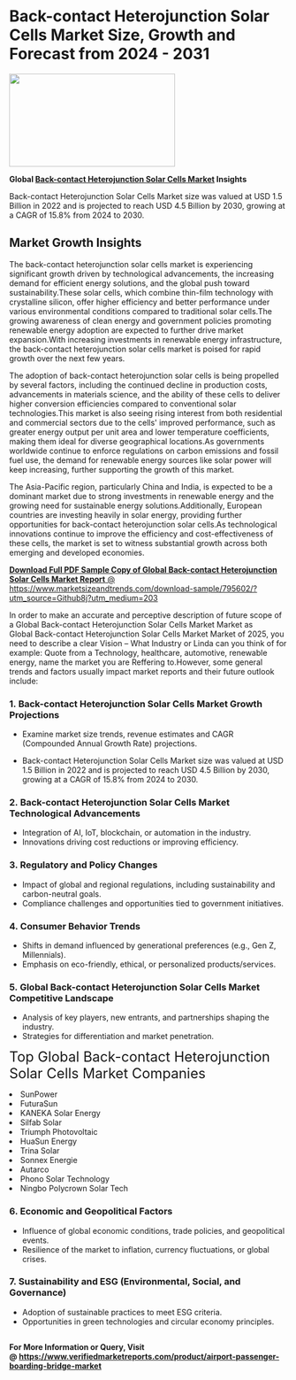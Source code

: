<H1>Back-contact Heterojunction Solar Cells Market Size, Growth and Forecast from 2024 - 2031</H1><img class="aligncenter size-medium wp-image-584254" src="https://thirdeyenews.in/wp-content/uploads/2024/09/Global-Market-Research-300x168.jpeg" alt="" width="300" height="168" /><p><strong>Global&nbsp;<a href="https://www.marketsizeandtrends.com/download-sample/795602/?utm_source=Github8j?utm_medium=203">Back-contact Heterojunction Solar Cells Market</a> Insights</strong></p><p>Back-contact Heterojunction Solar Cells Market size was valued at USD 1.5 Billion in 2022 and is projected to reach USD 4.5 Billion by 2030, growing at a CAGR of 15.8% from 2024 to 2030.</p><p><h2>Market Growth Insights</h2> <p>The back-contact heterojunction solar cells market is experiencing significant growth driven by technological advancements, the increasing demand for efficient energy solutions, and the global push toward sustainability.These solar cells, which combine thin-film technology with crystalline silicon, offer higher efficiency and better performance under various environmental conditions compared to traditional solar cells.The growing awareness of clean energy and government policies promoting renewable energy adoption are expected to further drive market expansion.With increasing investments in renewable energy infrastructure, the back-contact heterojunction solar cells market is poised for rapid growth over the next few years.</p> <p><a href="#"></a></p> <p>The adoption of back-contact heterojunction solar cells is being propelled by several factors, including the continued decline in production costs, advancements in materials science, and the ability of these cells to deliver higher conversion efficiencies compared to conventional solar technologies.This market is also seeing rising interest from both residential and commercial sectors due to the cells' improved performance, such as greater energy output per unit area and lower temperature coefficients, making them ideal for diverse geographical locations.As governments worldwide continue to enforce regulations on carbon emissions and fossil fuel use, the demand for renewable energy sources like solar power will keep increasing, further supporting the growth of this market.</p> <p>The Asia-Pacific region, particularly China and India, is expected to be a dominant market due to strong investments in renewable energy and the growing need for sustainable energy solutions.Additionally, European countries are investing heavily in solar energy, providing further opportunities for back-contact heterojunction solar cells.As technological innovations continue to improve the efficiency and cost-effectiveness of these cells, the market is set to witness substantial growth across both emerging and developed economies.</p> <p><a href="#"></p><p><span class=""><strong>Download Full PDF Sample Copy of Global Back-contact Heterojunction Solar Cells Market Report</strong> @ <a href="https://www.marketsizeandtrends.com/download-sample/795602/?utm_source=Github8j?utm_medium=203" target="_blank">https://www.marketsizeandtrends.com/download-sample/795602/?utm_source=Github8j?utm_medium=203</a></span></p><p>In order to make an accurate and perceptive description of future scope of a Global&nbsp;Back-contact Heterojunction Solar Cells Market Market as Global&nbsp;Back-contact Heterojunction Solar Cells Market Market of 2025, you need to describe a clear Vision &ndash; What Industry or Linda can you think of for example: Quote from a Technology, healthcare, automotive, renewable energy, name the market you are Reffering to.However, some general trends and factors usually impact market reports and their future outlook include:</p><h3>1.&nbsp;<strong>Back-contact Heterojunction Solar Cells Market Growth Projections</strong></h3><ul><li>Examine market size trends, revenue estimates and CAGR (Compounded Annual Growth Rate) projections.</li><li><p>Back-contact Heterojunction Solar Cells Market size was valued at USD 1.5 Billion in 2022 and is projected to reach USD 4.5 Billion by 2030, growing at a CAGR of 15.8% from 2024 to 2030.</p></li></ul><h3>2.&nbsp;<strong>Back-contact Heterojunction Solar Cells Market Technological Advancements</strong></h3><ul><li>Integration of AI, IoT, blockchain, or automation in the industry.</li><li>Innovations driving cost reductions or improving efficiency.</li></ul><h3>3.&nbsp;<strong>Regulatory and Policy Changes</strong></h3><ul><li>Impact of global and regional regulations, including sustainability and carbon-neutral goals.</li><li>Compliance challenges and opportunities tied to government initiatives.</li></ul><h3>4.&nbsp;<strong>Consumer Behavior Trends</strong></h3><ul><li>Shifts in demand influenced by generational preferences (e.g., Gen Z, Millennials).</li><li>Emphasis on eco-friendly, ethical, or personalized products/services.</li></ul><h3>5.&nbsp;<strong>Global Back-contact Heterojunction Solar Cells Market Competitive Landscape</strong></h3><ul><li>Analysis of key players, new entrants, and partnerships shaping the industry.</li><li>Strategies for differentiation and market penetration.</li></ul><p data-pm-slice="1 1 []"><span style="color: inherit; font-family: inherit; font-size: 25px;">Top Global Back-contact Heterojunction Solar Cells Market Companies</span></p><div class="" data-test-id=""><p><li>SunPower</li><li> FuturaSun</li><li> KANEKA Solar Energy</li><li> Silfab Solar</li><li> Triumph Photovoltaic</li><li> HuaSun Energy</li><li> Trina Solar</li><li> Sonnex Energie</li><li> Autarco</li><li> Phono Solar Technology</li><li> Ningbo Polycrown Solar Tech</li></p></div><h3>6.&nbsp;<strong>Economic and Geopolitical Factors</strong></h3><ul><li>Influence of global economic conditions, trade policies, and geopolitical events.</li><li>Resilience of the market to inflation, currency fluctuations, or global crises.</li></ul><h3>7.&nbsp;<strong>Sustainability and ESG (Environmental, Social, and Governance)</strong></h3><ul><li>Adoption of sustainable practices to meet ESG criteria.</li><li>Opportunities in green technologies and circular economy principles.</li></ul><h2><strong style="font-size: 14px;">For More Information or Query, Visit @&nbsp;</strong><a style="background-color: #ffffff; font-size: 14px;" href="https://www.marketsizeandtrends.com/report/back-contact-heterojunction-solar-cells-market/" target="_blank">https://www.verifiedmarketreports.com/product/airport-passenger-boarding-bridge-market</a></h2>